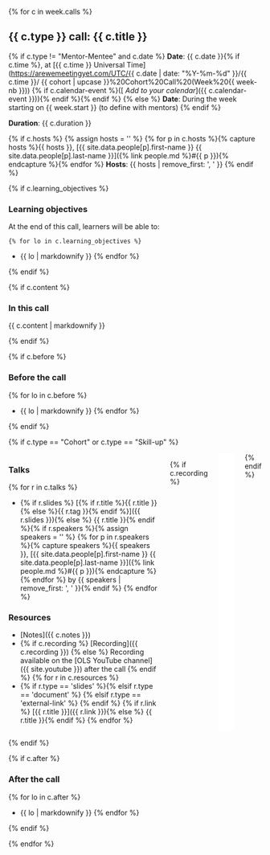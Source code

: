 {% for c in week.calls %}

## {{ c.type }} call: {{ c.title }}



{% if c.type != "Mentor-Mentee" and c.date %}
<i class="fas fa-calendar-alt"></i> **Date**: {{ c.date }}{% if c.time %}, at [{{ c.time }} Universal Time](https://arewemeetingyet.com/UTC/{{ c.date | date: "%Y-%m-%d" }}/{{ c.time }}/
{{ cohort | upcase }}%20Cohort%20Call%20(Week%20{{ week-nb }})) {% if c.calendar-event %}([<i class="fas fa-calendar-plus"></i> *Add to your calendar*]({{ c.calendar-event }})){% endif %}{% endif %}
{% else %}
<i class="fas fa-calendar-alt"></i> **Date**: During the week starting on {{ week.start }} (to define with mentors)
{% endif %}

<i class="fas fa-clock"></i> **Duration**: {{ c.duration }}

{% if c.hosts %}
    {% assign hosts = '' %}
    {% for p in c.hosts %}{% capture hosts %}{{ hosts }}, [{{ site.data.people[p].first-name }} {{ site.data.people[p].last-name }}]({% link people.md %}#{{ p }}){% endcapture %}{% endfor %}
<i class="fas fa-user-friends"></i> **Hosts**: {{ hosts | remove_first: ', ' }}
{% endif %}

{% if c.learning_objectives %}
### Learning objectives

At the end of this call, learners will be able to:

    {% for lo in c.learning_objectives %}
- {{ lo | markdownify }}
    {% endfor %}

{% endif %}

{% if c.content %}
### In this call

{{ c.content | markdownify }}

{% endif %}

{% if c.before %}
### Before the call

{% for lo in c.before %}
- {{ lo | markdownify }}
{% endfor %}

{% endif %}

{% if c.type == "Cohort" or c.type == "Skill-up" %}

<div class="columns">
<div class="column is-half" markdown=1>

### Talks

{% for r in c.talks %}
- <i class="fas fa-file-powerpoint"></i>{% if r.slides %} [{% if r.title %}{{ r.title }}{% else %}{{ r.tag }}{% endif %}]({{ r.slides }}){% else %} {{ r.title }}{% endif %}{% if r.speakers %}{% assign speakers = '' %} {% for p in r.speakers %}{% capture speakers %}{{ speakers }}, [{{ site.data.people[p].first-name }} {{ site.data.people[p].last-name }}]({% link people.md %}#{{ p }}){% endcapture %}{% endfor %} by {{ speakers | remove_first: ', ' }}{% endif %}
{% endfor %}

### Resources

- <i class="fas fa-clipboard"></i> [Notes]({{ c.notes }})
- <i class="fab fa-youtube"></i> {% if c.recording %} [Recording]({{ c.recording }}) {% else %} Recording available on the [OLS YouTube channel]({{ site.youtube }}) after the call {% endif %}
{% for r in c.resources %}
- {% if r.type == 'slides' %}<i class="fas fa-file-powerpoint"></i>{% elsif r.type == 'document' %} <i class="fas fa-file"></i>{% elsif r.type == 'external-link' %} <i class="fas fa-external-link-square-alt"></i>{% endif %} {% if r.link %} [{{ r.title }}]({{ r.link }}){% else %} {{ r.title }}{% endif %}
{% endfor %}

</div>

{% if c.recording %}
<div class="column">
    <div>
        <iframe
            style="width:100%;height:100%;min-height:300px;"
            src="{{ c.recording | replace: 'youtu.be/', 'youtube.com/embed/' | replace: '?t', '?start' }}"
            title="YouTube video player"
            frameborder="0"
            allow="accelerometer; autoplay; clipboard-write; encrypted-media; gyroscope; picture-in-picture; web-share"
            allowfullscreen>
        </iframe>
    </div>
</div>
{% endif %}

</div>

{% endif %}

{% if c.after %}
### After the call

{% for lo in c.after %}
- {{ lo | markdownify }}
{% endfor %}

{% endif %}

{% endfor %}